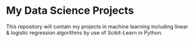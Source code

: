 # My Data Science Projects
This repository will contain my projects in machine learning including linear & logistic regression algorithms by use of Scikit-Learn in Python.
